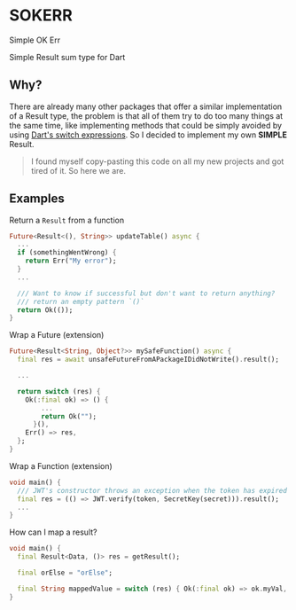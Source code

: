# SOKERR

Simple OK Err

Simple Result sum type for Dart

## Why?

There are already many other packages that offer a similar implementation 
of a Result type, the problem is that all of them try to do too 
many things at the same time, like implementing methods that could be
simply avoided by using [Dart's switch expressions](https://dart.dev/language/branches#switch-expressions).
So I decided to implement my own **SIMPLE** Result.

> I found myself copy-pasting this code on all my new projects and got tired of it. So here we are.

## Examples

Return a `Result` from a function

```dart
Future<Result<(), String>> updateTable() async {
  ...
  if (somethingWentWrong) {
    return Err("My error");
  }
  ...

  /// Want to know if successful but don't want to return anything?
  /// return an empty pattern `()`
  return Ok(());
}
```

Wrap a Future (extension)

```dart
Future<Result<String, Object?>> mySafeFunction() async {
  final res = await unsafeFutureFromAPackageIDidNotWrite().result();

  ...

  return switch (res) {
    Ok(:final ok) => () {
        ...
        return Ok("");
      }(),
    Err() => res,
  };
}
```

Wrap a Function (extension)

```dart
void main() {
  /// JWT's constructor throws an exception when the token has expired
  final res = (() => JWT.verify(token, SecretKey(secret))).result();
  ...
}
```

How can I map a result?

```dart
void main() {
  final Result<Data, ()> res = getResult();

  final orElse = "orElse";

  final String mappedValue = switch (res) { Ok(:final ok) => ok.myVal, Err() => orElse };
}
```
